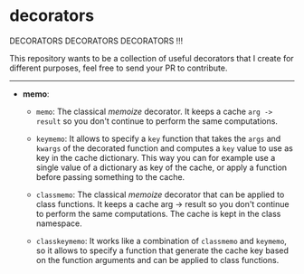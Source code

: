 # decorators
DECORATORS DECORATORS DECORATORS !!!

This repository wants to be a collection of useful decorators that I create for
different purposes, feel free to send your PR to contribute.

--------------------------------------------------------------------------------

* **memo**:

  - `memo`: The classical *memoize* decorator. It keeps a cache `arg -> result`
    so you don't continue to perform the same computations.

  - `keymemo`: It allows to specify a `key` function that takes the `args` and
      `kwargs` of the decorated function and computes a `key` value to use as
      key in the cache dictionary. This way you can for example use a single
      value of a dictionary as key of the cache, or apply a function before
      passing something to the cache.

  - `classmemo`: The classical *memoize* decorator that can be applied to class
      functions. It keeps a cache arg -> result so you don't continue to perform
      the same computations. The cache is kept in the class namespace.

  - `classkeymemo`: It works like a combination of `classmemo` and `keymemo`, so
      it allows to specify a function that generate the cache key based on the
      function arguments and can be applied to class functions.
